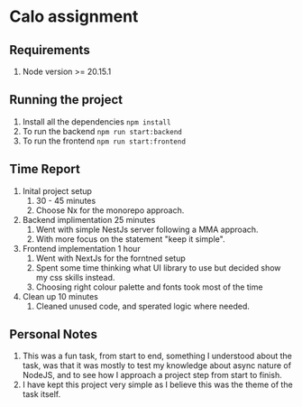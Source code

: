 # Calo assignment

## Requirements

1. Node version >= 20.15.1

## Running the project

1. Install all the dependencies `npm install`
2. To run the backend `npm run start:backend`
3. To run the frontend `npm run start:frontend`

## Time Report

1. Inital project setup
   1. 30 - 45 minutes
   2. Choose Nx for the monorepo approach.
2. Backend implimentation 25 minutes
   1. Went with simple NestJs server following a MMA approach.
   2. With more focus on the statement "keep it simple".
3. Frontend implementation 1 hour
   1. Went with NextJs for the forntned setup
   2. Spent some time thinking what UI library to use but decided show my css skills instead.
   3. Choosing right colour palette and fonts took most of the time
4. Clean up 10 minutes
   1. Cleaned unused code, and sperated logic where needed.

## Personal Notes

1. This was a fun task, from start to end, something I understood about the task, was that it was mostly to test my knowledge about async nature of NodeJS, and to see how I approach a project step from start to finish.
2. I have kept this project very simple as I believe this was the theme of the task itself.
